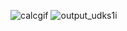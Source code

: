 ![calcgif](https://cloud.githubusercontent.com/assets/5378604/22623142/d2e2c5d4-eb04-11e6-8734-ef27b5293f47.gif)
![output_udks1i](https://cloud.githubusercontent.com/assets/5378604/22623156/1cec1a5e-eb05-11e6-9a1e-946ff4ea3bd9.gif)
